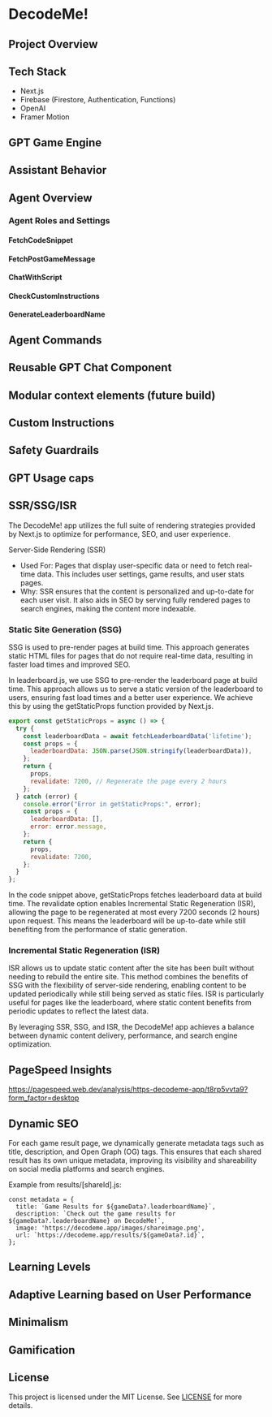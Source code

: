# DecodeMe!

## Project Overview

## Tech Stack
- Next.js
- Firebase (Firestore, Authentication, Functions)
- OpenAI
- Framer Motion

## GPT Game Engine

## Assistant Behavior

## Agent Overview

### Agent Roles and Settings
#### FetchCodeSnippet
#### FetchPostGameMessage
#### ChatWithScript
#### CheckCustomInstructions
#### GenerateLeaderboardName

## Agent Commands

## Reusable GPT Chat Component

## Modular context elements (future build)

## Custom Instructions

## Safety Guardrails

## GPT Usage caps

## SSR/SSG/ISR

The DecodeMe! app utilizes the full suite of rendering strategies provided by Next.js to optimize for performance, SEO, and user experience.

Server-Side Rendering (SSR)

- Used For: Pages that display user-specific data or need to fetch real-time data. This includes user settings, game results, and user stats pages.
- Why: SSR ensures that the content is personalized and up-to-date for each user visit. It also aids in SEO by serving fully rendered pages to search engines, making the content more indexable.

### Static Site Generation (SSG)

SSG is used to pre-render pages at build time. This approach generates static HTML files for pages that do not require real-time data, resulting in faster load times and improved SEO.

In leaderboard.js, we use SSG to pre-render the leaderboard page at build time. This approach allows us to serve a static version of the leaderboard to users, ensuring fast load times and a better user experience. We achieve this by using the getStaticProps function provided by Next.js.

```javascript
export const getStaticProps = async () => {
  try {
    const leaderboardData = await fetchLeaderboardData('lifetime');
    const props = {
      leaderboardData: JSON.parse(JSON.stringify(leaderboardData)),
    };
    return {
      props,
      revalidate: 7200, // Regenerate the page every 2 hours
    };
  } catch (error) {
    console.error("Error in getStaticProps:", error);
    const props = {
      leaderboardData: [],
      error: error.message,
    };
    return {
      props,
      revalidate: 7200,
    };
  }
};
```
In the code snippet above, getStaticProps fetches leaderboard data at build time. The revalidate option enables Incremental Static Regeneration (ISR), allowing the page to be regenerated at most every 7200 seconds (2 hours) upon request. This means the leaderboard will be up-to-date while still benefiting from the performance of static generation.

### Incremental Static Regeneration (ISR)
ISR allows us to update static content after the site has been built without needing to rebuild the entire site. This method combines the benefits of SSG with the flexibility of server-side rendering, enabling content to be updated periodically while still being served as static files. ISR is particularly useful for pages like the leaderboard, where static content benefits from periodic updates to reflect the latest data.

By leveraging SSR, SSG, and ISR, the DecodeMe! app achieves a balance between dynamic content delivery, performance, and search engine optimization.

## PageSpeed Insights 
https://pagespeed.web.dev/analysis/https-decodeme-app/t8rp5vvta9?form_factor=desktop

## Dynamic SEO
For each game result page, we dynamically generate metadata tags such as title, description, and Open Graph (OG) tags. This ensures that each shared result has its own unique metadata, improving its visibility and shareability on social media platforms and search engines.

Example from results/[shareId].js:
```javacript
const metadata = {
  title: `Game Results for ${gameData?.leaderboardName}`,
  description: `Check out the game results for ${gameData?.leaderboardName} on DecodeMe!`,
  image: 'https://decodeme.app/images/shareimage.png',
  url: `https://decodeme.app/results/${gameData?.id}`,
};
```

## Learning Levels

## Adaptive Learning based on User Performance

## Minimalism

## Gamification

## License
This project is licensed under the MIT License. See [LICENSE](LICENSE) for more details.